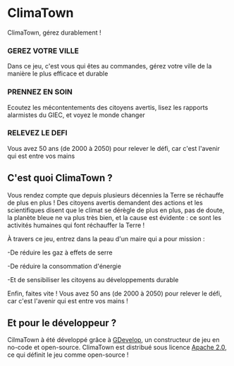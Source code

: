 # ClimaTown
ClimaTown, gérez durablement !

### GEREZ VOTRE VILLE
Dans ce jeu, c'est vous qui êtes au commandes, gérez votre ville de la manière le plus efficace et durable

### PRENNEZ EN SOIN
Ecoutez les mécontentements des citoyens avertis, lisez les rapports alarmistes du GIEC, et voyez le monde changer

### RELEVEZ LE DEFI
Vous avez 50 ans (de 2000 à 2050) pour relever le défi, car c'est l'avenir qui est entre vos mains

## C'est quoi ClimaTown ?
Vous rendez compte que depuis plusieurs décennies la Terre se réchauffe de plus en plus ! Des citoyens avertis demandent des actions et les scientifiques disent que le climat se dérègle de plus en plus, pas de doute, la planète bleue ne va plus très bien, et la cause est évidente : ce sont les activités humaines qui font réchauffer la Terre !

À travers ce jeu, entrez dans la peau d'un maire qui a pour mission :

-De réduire les gaz à effets de serre

-De réduire la consommation d'énergie

-Et de sensibiliser les citoyens au développements durable

Enfin, faites vite ! Vous avez 50 ans (de 2000 à 2050) pour relever le défi, car c'est l'avenir qui est entre vos mains !

## Et pour le développeur ?

CilmaTown à été développé grâce à [GDevelop](https://gdevelop.io/), un constructeur de jeu en no-code et open-source. ClimaTown est distribué sous licence [Apache 2.0](https://www.apache.org/licenses/LICENSE-2.0), ce qui définit le jeu comme open-source !
